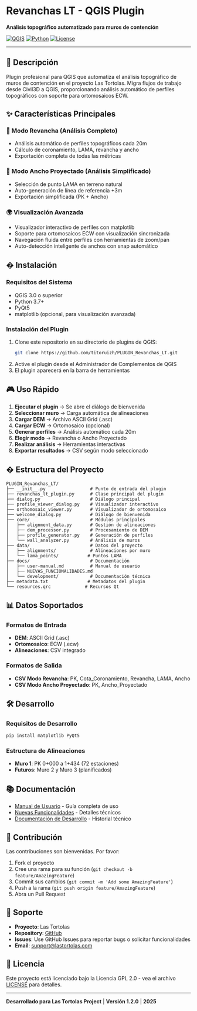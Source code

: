 # Revanchas LT - QGIS Plugin

**Análisis topográfico automatizado para muros de contención**

[![QGIS](https://img.shields.io/badge/QGIS-3.x%2B-green)](https://qgis.org)
[![Python](https://img.shields.io/badge/Python-3.7%2B-blue)](https://python.org)
[![License](https://img.shields.io/badge/License-GPL%202.0-orange)](LICENSE)

---

## 📖 Descripción

Plugin profesional para QGIS que automatiza el análisis topográfico de muros de contención en el proyecto Las Tortolas. Migra flujos de trabajo desde Civil3D a QGIS, proporcionando análisis automático de perfiles topográficos con soporte para ortomosaicos ECW.

## ✨ Características Principales

### 🔧 Modo Revancha (Análisis Completo)
- Análisis automático de perfiles topográficos cada 20m
- Cálculo de coronamiento, LAMA, revancha y ancho
- Exportación completa de todas las métricas

### 📐 Modo Ancho Proyectado (Análisis Simplificado)
- Selección de punto LAMA en terreno natural
- Auto-generación de línea de referencia +3m
- Exportación simplificada (PK + Ancho)

### 🌍 Visualización Avanzada
- Visualizador interactivo de perfiles con matplotlib
- Soporte para ortomosaicos ECW con visualización sincronizada
- Navegación fluida entre perfiles con herramientas de zoom/pan
- Auto-detección inteligente de anchos con snap automático

## � Instalación

### Requisitos del Sistema
- QGIS 3.0 o superior
- Python 3.7+
- PyQt5
- matplotlib (opcional, para visualización avanzada)

### Instalación del Plugin
1. Clone este repositorio en su directorio de plugins de QGIS:
   ```bash
   git clone https://github.com/titoruizh/PLUGIN_Revanchas_LT.git
   ```
2. Active el plugin desde el Administrador de Complementos de QGIS
3. El plugin aparecerá en la barra de herramientas

## 🎮 Uso Rápido

1. **Ejecutar el plugin** → Se abre el diálogo de bienvenida
2. **Seleccionar muro** → Carga automática de alineaciones
3. **Cargar DEM** → Archivo ASCII Grid (.asc)
4. **Cargar ECW** → Ortomosaico (opcional)
5. **Generar perfiles** → Análisis automático cada 20m
6. **Elegir modo** → Revancha o Ancho Proyectado
7. **Realizar análisis** → Herramientas interactivas
8. **Exportar resultados** → CSV según modo seleccionado

## � Estructura del Proyecto

```
PLUGIN_Revanchas_LT/
├── __init__.py                 # Punto de entrada del plugin
├── revanchas_lt_plugin.py      # Clase principal del plugin
├── dialog.py                   # Diálogo principal
├── profile_viewer_dialog.py    # Visualizador interactivo
├── orthomosaic_viewer.py       # Visualizador de ortomosaico
├── welcome_dialog.py           # Diálogo de bienvenida
├── core/                       # Módulos principales
│   ├── alignment_data.py       # Gestión de alineaciones
│   ├── dem_processor.py        # Procesamiento de DEM
│   ├── profile_generator.py    # Generación de perfiles
│   └── wall_analyzer.py        # Análisis de muros
├── data/                       # Datos del proyecto
│   ├── alignments/             # Alineaciones por muro
│   └── lama_points/           # Puntos LAMA
├── docs/                       # Documentación
│   ├── user-manual.md          # Manual de usuario
│   ├── NUEVAS_FUNCIONALIDADES.md
│   └── development/            # Documentación técnica
├── metadata.txt               # Metadatos del plugin
└── resources.qrc             # Recursos Qt
```

## 📊 Datos Soportados

### Formatos de Entrada
- **DEM**: ASCII Grid (.asc)
- **Ortomosaico**: ECW (.ecw)
- **Alineaciones**: CSV integrado

### Formatos de Salida
- **CSV Modo Revancha**: PK, Cota_Coronamiento, Revancha, LAMA, Ancho
- **CSV Modo Ancho Proyectado**: PK, Ancho_Proyectado

## 🛠️ Desarrollo

### Requisitos de Desarrollo
```bash
pip install matplotlib PyQt5
```

### Estructura de Alineaciones
- **Muro 1**: PK 0+000 a 1+434 (72 estaciones)
- **Futuros**: Muro 2 y Muro 3 (planificados)

## 📚 Documentación

- [Manual de Usuario](docs/user-manual.md) - Guía completa de uso
- [Nuevas Funcionalidades](docs/NUEVAS_FUNCIONALIDADES.md) - Detalles técnicos
- [Documentación de Desarrollo](docs/development/) - Historial técnico

## 🤝 Contribución

Las contribuciones son bienvenidas. Por favor:

1. Fork el proyecto
2. Cree una rama para su función (`git checkout -b feature/AmazingFeature`)
3. Commit sus cambios (`git commit -m 'Add some AmazingFeature'`)
4. Push a la rama (`git push origin feature/AmazingFeature`)
5. Abra un Pull Request

## 📧 Soporte

- **Proyecto**: Las Tortolas
- **Repository**: [GitHub](https://github.com/titoruizh/PLUGIN_Revanchas_LT)
- **Issues**: Use GitHub Issues para reportar bugs o solicitar funcionalidades
- **Email**: support@lastortolas.com

## 📄 Licencia

Este proyecto está licenciado bajo la Licencia GPL 2.0 - vea el archivo [LICENSE](LICENSE) para detalles.

---

**Desarrollado para Las Tortolas Project** | **Versión 1.2.0** | **2025**
